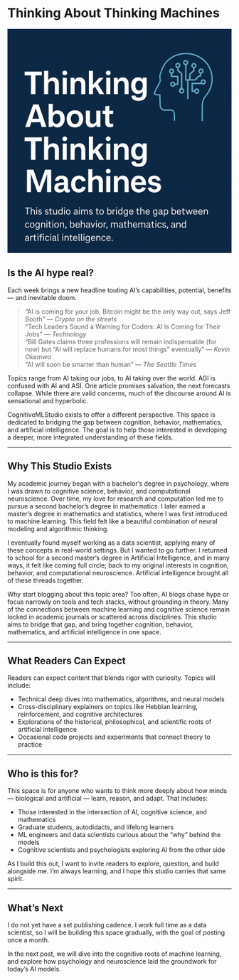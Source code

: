# Thinking About Thinking Machines

![Thinking About Thinking Machines](../assets/blog_images/thinking_about_thinking_machines_header.png)

## Is the AI hype real?

Each week brings a new headline touting AI’s capabilities, potential, benefits — and inevitable doom.

> “AI is coming for your job, Bitcoin might be the only way out, says Jeff Booth” — *Crypto on the streets*  
> “Tech Leaders Sound a Warning for Coders: AI Is Coming for Their Jobs” — *Technology*  
> “Bill Gates claims three professions will remain indispensable (for now) but “AI will replace humans for most things” eventually” — *Kevin Okemwa*  
> “AI will soon be smarter than human” — *The Seattle Times*

Topics range from AI taking our jobs, to AI taking over the world. AGI is confused with AI and ASI. One article promises salvation, the next forecasts collapse. While there are valid concerns, much of the discourse around AI is sensational and hyperbolic.

CognitiveMLStudio exists to offer a different perspective. This space is dedicated to bridging the gap between cognition, behavior, mathematics, and artificial intelligence. The goal is to help those interested in developing a deeper, more integrated understanding of these fields.

---

## Why This Studio Exists

My academic journey began with a bachelor’s degree in psychology, where I was drawn to cognitive science, behavior, and computational neuroscience. Over time, my love for research and computation led me to pursue a second bachelor’s degree in mathematics. I later earned a master’s degree in mathematics and statistics, where I was first introduced to machine learning. This field felt like a beautiful combination of neural modeling and algorithmic thinking.

I eventually found myself working as a data scientist, applying many of these concepts in real-world settings. But I wanted to go further. I returned to school for a second master’s degree in Artificial Intelligence, and in many ways, it felt like coming full circle; back to my original interests in cognition, behavior, and computational neuroscience. Artificial intelligence brought all of these threads together.

Why start blogging about this topic area? Too often, AI blogs chase hype or focus narrowly on tools and tech stacks, without grounding in theory. Many of the connections between machine learning and cognitive science remain locked in academic journals or scattered across disciplines. This studio aims to bridge that gap, and bring together cognition, behavior, mathematics, and artificial intelligence in one space.

---

## What Readers Can Expect

Readers can expect content that blends rigor with curiosity. Topics will include:

- Technical deep dives into mathematics, algorithms, and neural models  
- Cross-disciplinary explainers on topics like Hebbian learning, reinforcement, and cognitive architectures  
- Explorations of the historical, philosophical, and scientific roots of artificial intelligence  
- Occasional code projects and experiments that connect theory to practice  

---

## Who is this for?

This space is for anyone who wants to think more deeply about how minds — biological and artificial — learn, reason, and adapt. That includes:

- Those interested in the intersection of AI, cognitive science, and mathematics  
- Graduate students, autodidacts, and lifelong learners  
- ML engineers and data scientists curious about the “why” behind the models  
- Cognitive scientists and psychologists exploring AI from the other side  

As I build this out, I want to invite readers to explore, question, and build alongside me. I’m always learning, and I hope this studio carries that same spirit.

---

## What’s Next

I do not yet have a set publishing cadence. I work full time as a data scientist, so I will be building this space gradually, with the goal of posting once a month.

In the next post, we will dive into the cognitive roots of machine learning, and explore how psychology and neuroscience laid the groundwork for today’s AI models.
